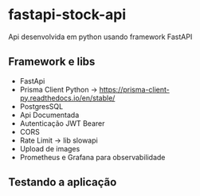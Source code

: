 # fastapi-stock-api
Api desenvolvida em python usando framework FastAPI
## Framework e libs
- FastApi
- Prisma Client Python -> https://prisma-client-py.readthedocs.io/en/stable/
- PostgresSQL
- Api Documentada
- Autenticação JWT Bearer
- CORS
- Rate Limit -> lib slowapi
- Upload de images
- Prometheus e Grafana para observabilidade

## Testando a aplicação
